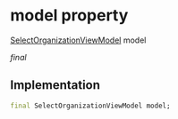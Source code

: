 


# model property







[SelectOrganizationViewModel](../../view_model_pre_auth_view_models_select_organization_view_model/SelectOrganizationViewModel-class.md) model
  
_<span class="feature">final</span>_






## Implementation

```dart
final SelectOrganizationViewModel model;
```







